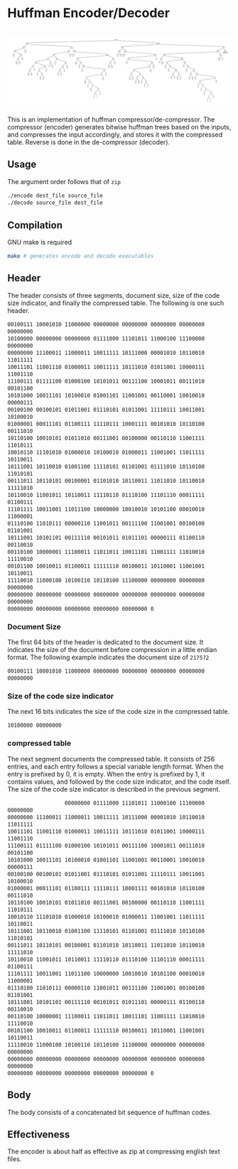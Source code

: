 # Huffman Encoder/Decoder
<h1 align="center">
    <img src="https://github.com/martian17/huffman/blob/main/visualize/huffman.png?raw=true">
</h1>
This is an implementation of huffman compressor/de-compressor. The compressor (encoder) generates bitwise huffman trees based on the inputs, and compresses the input accordingly, and stores it with the compressed table.  
Reverse is done in the de-compressor (decoder).

## Usage
The argument order follows that of `zip`
```bash
./encode dest_file source_file
./decode source_file dest_file
```

## Compilation
GNU make is required
```bash
make # generates encode and decode executables
```

## Header
The header consists of three segments, document size, size of the code size indicator, and finally the compressed table.
The following is one such header.
```
00100111 10001010 11000000 00000000 00000000 00000000 00000000 00000000 
10100000 00000000 00000000 01111000 11101011 11000100 11100000 00000000 
00000000 11100011 11000011 10011111 10111000 00001010 10110010 11011111 
10011101 11001110 01000011 10011111 10111010 01011001 10000111 11001110 
11100111 01111100 01000100 10101011 00111100 10001011 00111010 00101100 
10101000 10011101 10100010 01001101 11001001 00110001 10010010 00000111 
00100100 00100101 01011001 01110101 01011001 11110111 10011001 10100010 
01000001 00011101 01100111 11110111 10001111 00101010 10110100 00111010 
10110100 10010101 01011010 00111001 00100000 00110110 11001111 11010111 
10010110 11101010 01000010 10100010 01000011 11001001 11011111 10110011 
10111001 10110010 01001100 11110101 01101001 01111010 10110100 11010101 
00111011 10110101 00100001 01101010 10110011 11011010 10110010 11111010 
10110010 11001011 10110011 11110110 01110100 11101110 00011111 01100111 
11101111 10011001 11011100 10000000 10010010 10101100 00010010 11000001 
01110100 11010111 00000110 11001011 00111100 11001001 00100100 01101001 
10111001 10101101 00111110 00101011 01011101 00000111 01100110 00110010 
00110100 10000001 11100011 11011011 10011101 11001111 11010010 11110010 
00101100 10010011 01100011 11111110 00100011 10110001 11001001 10110011 
11110010 11000100 10100110 10110100 11100000 00000000 00000000 00000000 
00000000 00000000 00000000 00000000 00000000 00000000 00000000 00000000 
00000000 00000000 00000000 00000000 00000000 0
```

### Document Size
The first 64 bits of the header is dedicated to the document size. It indicates the size of the document before compression in a little endian format. The following example indicates the document size of `217572`
```
00100111 10001010 11000000 00000000 00000000 00000000 00000000 00000000 
```

### Size of the code size indicator
The next 16 bits indicates the size of the code size in the compressed table.
```
10100000 00000000
```

### compressed table
The next segment documents the compressed table. It consists of 256 entries, and each entry follows a special variable length format. When the entry is prefixed by 0, it is empty. When the entry is prefixed by 1, it contains values, and followed by the code size indicator, and the code itself. The size of the code size indicator is described in the previous segment.
```
                  00000000 01111000 11101011 11000100 11100000 00000000 
00000000 11100011 11000011 10011111 10111000 00001010 10110010 11011111 
10011101 11001110 01000011 10011111 10111010 01011001 10000111 11001110 
11100111 01111100 01000100 10101011 00111100 10001011 00111010 00101100 
10101000 10011101 10100010 01001101 11001001 00110001 10010010 00000111 
00100100 00100101 01011001 01110101 01011001 11110111 10011001 10100010 
01000001 00011101 01100111 11110111 10001111 00101010 10110100 00111010 
10110100 10010101 01011010 00111001 00100000 00110110 11001111 11010111 
10010110 11101010 01000010 10100010 01000011 11001001 11011111 10110011 
10111001 10110010 01001100 11110101 01101001 01111010 10110100 11010101 
00111011 10110101 00100001 01101010 10110011 11011010 10110010 11111010 
10110010 11001011 10110011 11110110 01110100 11101110 00011111 01100111 
11101111 10011001 11011100 10000000 10010010 10101100 00010010 11000001 
01110100 11010111 00000110 11001011 00111100 11001001 00100100 01101001 
10111001 10101101 00111110 00101011 01011101 00000111 01100110 00110010 
00110100 10000001 11100011 11011011 10011101 11001111 11010010 11110010 
00101100 10010011 01100011 11111110 00100011 10110001 11001001 10110011 
11110010 11000100 10100110 10110100 11100000 00000000 00000000 00000000 
00000000 00000000 00000000 00000000 00000000 00000000 00000000 00000000 
00000000 00000000 00000000 00000000 00000000 0
```

## Body
The body consists of a concatenated bit sequence of huffman codes.

## Effectiveness
The encoder is about half as effective as zip at compressing english text files.
